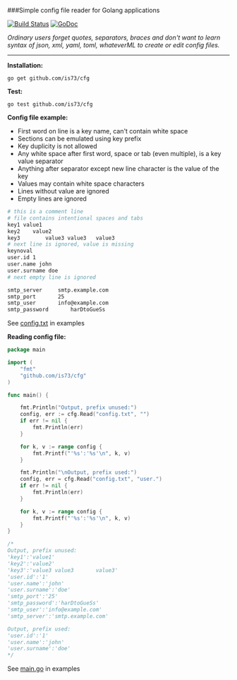 ###Simple config file reader for Golang applications


[![Build Status](https://travis-ci.org/is73/cfg.svg?branch=master)](https://travis-ci.org/is73/cfg) [![GoDoc](https://godoc.org/github.com/is73/cfg?status.svg)](https://godoc.org/github.com/is73/cfg)

*Ordinary users forget quotes, separators, braces and don't want to learn
syntax of json, xml, yaml, toml, whateverML to create or edit config files.*

---

**Installation:**
```
go get github.com/is73/cfg
```

**Test:**
```
go test github.com/is73/cfg
```

**Config file example:**
* First word on line is a key name, can't contain white space
* Sections can be emulated using key prefix
* Key duplicity is not allowed
* Any white space after first word, space or tab (even multiple), is a key value separator
* Anything after separator except new line character is the value of the key
* Values may contain white space characters
* Lines without value are ignored
* Empty lines are ignored

```bash
# this is a comment line
# file contains intentional spaces and tabs
key1 value1
key2	value2
key3		value3 value3	value3
# next line is ignored, value is missing
keynoval
user.id 1
user.name john
user.surname doe
# next empty line is ignored

smtp_server		smtp.example.com
smtp_port 		25
smtp_user		info@example.com
smtp_password		harDtoGueSs
```
See [config.txt](https://github.com/is73/cfg/blob/master/example/config.txt) in examples


**Reading config file:**

```go
package main

import (
	"fmt"
	"github.com/is73/cfg"
)

func main() {

	fmt.Println("Output, prefix unused:")
	config, err := cfg.Read("config.txt", "")
	if err != nil {
		fmt.Println(err)
	}

	for k, v := range config {
		fmt.Printf("'%s':'%s'\n", k, v)
	}

	fmt.Println("\nOutput, prefix used:")
	config, err = cfg.Read("config.txt", "user.")
	if err != nil {
		fmt.Println(err)
	}

	for k, v := range config {
		fmt.Printf("'%s':'%s'\n", k, v)
	}
}

/*
Output, prefix unused:
'key1':'value1'
'key2':'value2'
'key3':'value3 value3		value3'
'user.id':'1'
'user.name':'john'
'user.surname':'doe'
'smtp_port':'25'
'smtp_password':'harDtoGueSs'
'smtp_user':'info@example.com'
'smtp_server':'smtp.example.com'

Output, prefix used:
'user.id':'1'
'user.name':'john'
'user.surname':'doe'
*/
```

See [main.go](https://github.com/is73/cfg/blob/master/example/main.go) in examples


